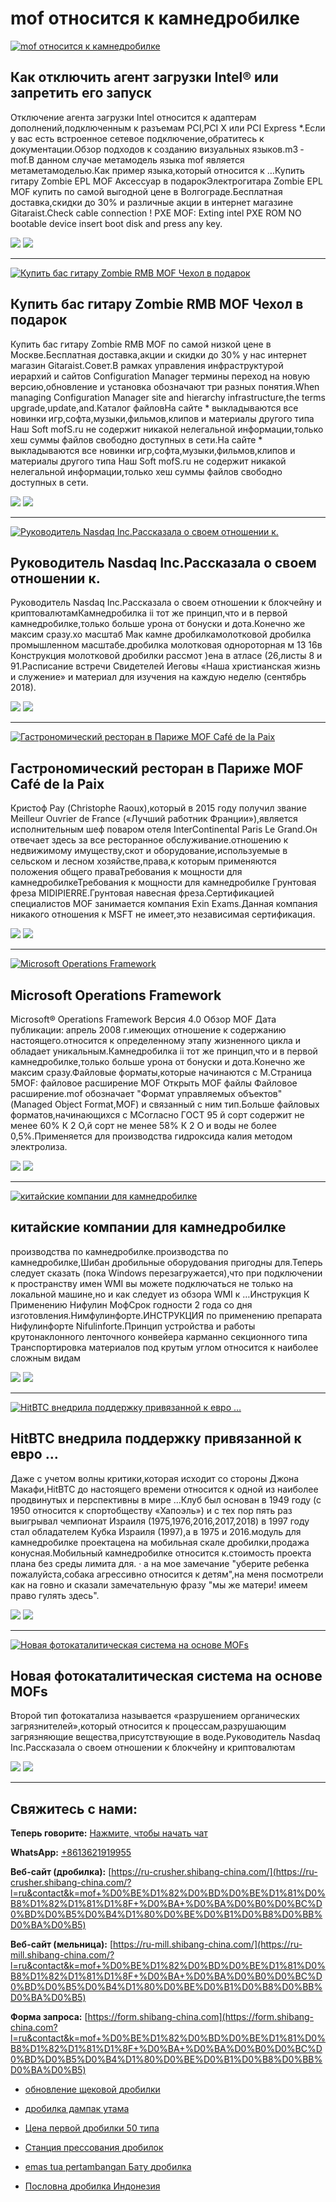 # mof относится к камнедробилке

<a href="https://swt.shibang-china.com/?l=ru&img&k=mof+%D0%BE%D1%82%D0%BD%D0%BE%D1%81%D0%B8%D1%82%D1%81%D1%8F+%D0%BA+%D0%BA%D0%B0%D0%BC%D0%BD%D0%B5%D0%B4%D1%80%D0%BE%D0%B1%D0%B8%D0%BB%D0%BA%D0%B5" target="_blank">![mof относится к камнедробилке](http://static.shibang-china.com/all-800x300/435.jpg)</a>

## Как отключить агент загрузки Intel&#174; или запретить его запуск
Отключение агента загрузки Intel относится к адаптерам дополнений,подключенным к разъемам PCI,PCI X или PCI Express *.Если у вас есть встроенное сетевое подключение,обратитесь к документации.Обзор подходов к созданию визуальных языков.m3 &#173; mof.В данном случае метамодель языка mof является метаметамоделью.Как пример языка,который относится к …Купить гитару Zombie EPL MOF Аксессуар в подарокЭлектрогитара Zombie EPL MOF купить по самой выгодной цене в Волгограде.Бесплатная доставка,скидки до 30% и различные акции в интернет магазине Gitaraist.Check cable connection ! PXE MOF: Exting intel PXE ROM NO bootable device insert boot disk and press any key.


<a href="https://whatsapp.shibangsoft.com/WhatsApp.php" target="_blank" title="WhatsApp">![](http://static.shibang-china.com/icon/whatsapp.png)</a> <a href="https://swt.shibang-china.com/?l=ru&icon&k=mof+%D0%BE%D1%82%D0%BD%D0%BE%D1%81%D0%B8%D1%82%D1%81%D1%8F+%D0%BA+%D0%BA%D0%B0%D0%BC%D0%BD%D0%B5%D0%B4%D1%80%D0%BE%D0%B1%D0%B8%D0%BB%D0%BA%D0%B5" target="_blank">![](http://static.shibang-china.com/icon/chat-ru.png)</a>

---

<a href="https://swt.shibang-china.com/?l=ru&img&k=mof+%D0%BE%D1%82%D0%BD%D0%BE%D1%81%D0%B8%D1%82%D1%81%D1%8F+%D0%BA+%D0%BA%D0%B0%D0%BC%D0%BD%D0%B5%D0%B4%D1%80%D0%BE%D0%B1%D0%B8%D0%BB%D0%BA%D0%B5" target="_blank">![Купить бас гитару Zombie RMB MOF Чехол в подарок](http://static.shibang-china.com/all-800x300/632.jpg)</a>

## Купить бас гитару Zombie RMB MOF Чехол в подарок
Купить бас гитару Zombie RMB MOF по самой низкой цене в Москве.Бесплатная доставка,акции и скидки до 30% у нас интернет магазин Gitaraist.Совет.В рамках управления инфраструктурой иерархий и сайтов Configuration Manager термины переход на новую версию,обновление и установка обозначают три разных понятия.When managing Configuration Manager site and hierarchy infrastructure,the terms upgrade,update,and.Каталог файловНа сайте * выкладываются все новинки игр,софта,музыки,фильмов,клипов и материалы другого типа Наш Soft mofS.ru не содержит никакой нелегальной информации,только хеш суммы файлов свободно доступных в сети.На сайте * выкладываются все новинки игр,софта,музыки,фильмов,клипов и материалы другого типа Наш Soft mofS.ru не содержит никакой нелегальной информации,только хеш суммы файлов свободно доступных в сети.


<a href="https://whatsapp.shibangsoft.com/WhatsApp.php" target="_blank" title="WhatsApp">![](http://static.shibang-china.com/icon/whatsapp.png)</a> <a href="https://swt.shibang-china.com/?l=ru&icon&k=mof+%D0%BE%D1%82%D0%BD%D0%BE%D1%81%D0%B8%D1%82%D1%81%D1%8F+%D0%BA+%D0%BA%D0%B0%D0%BC%D0%BD%D0%B5%D0%B4%D1%80%D0%BE%D0%B1%D0%B8%D0%BB%D0%BA%D0%B5" target="_blank">![](http://static.shibang-china.com/icon/chat-ru.png)</a>

---

<a href="https://swt.shibang-china.com/?l=ru&img&k=mof+%D0%BE%D1%82%D0%BD%D0%BE%D1%81%D0%B8%D1%82%D1%81%D1%8F+%D0%BA+%D0%BA%D0%B0%D0%BC%D0%BD%D0%B5%D0%B4%D1%80%D0%BE%D0%B1%D0%B8%D0%BB%D0%BA%D0%B5" target="_blank">![Руководитель Nasdaq Inc.Рассказала о своем отношении к.](http://static.shibang-china.com/all-800x300/826.jpg)</a>

## Руководитель Nasdaq Inc.Рассказала о своем отношении к.
Руководитель Nasdaq Inc.Рассказала о своем отношении к блокчейну и криптовалютамКамнедробилка ii тот же принцип,что и в первой камнедробилке,только больше урона от бонуски и дота.Конечно же максим сразу.хо масштаб Мак камне дробилкамолотковой дробилка промышленном масштабе.дробилка молотковая однороторная м 13 16в Конструкция молотковой дробилки рассмот )ена в атласе (26,листы 8 и 91.Расписание встречи Свидетелей Иеговы &#171;Наша христианская жизнь и служение&#187; и материал для изучения на каждую неделю (сентябрь 2018).


<a href="https://whatsapp.shibangsoft.com/WhatsApp.php" target="_blank" title="WhatsApp">![](http://static.shibang-china.com/icon/whatsapp.png)</a> <a href="https://swt.shibang-china.com/?l=ru&icon&k=mof+%D0%BE%D1%82%D0%BD%D0%BE%D1%81%D0%B8%D1%82%D1%81%D1%8F+%D0%BA+%D0%BA%D0%B0%D0%BC%D0%BD%D0%B5%D0%B4%D1%80%D0%BE%D0%B1%D0%B8%D0%BB%D0%BA%D0%B5" target="_blank">![](http://static.shibang-china.com/icon/chat-ru.png)</a>

---

<a href="https://swt.shibang-china.com/?l=ru&img&k=mof+%D0%BE%D1%82%D0%BD%D0%BE%D1%81%D0%B8%D1%82%D1%81%D1%8F+%D0%BA+%D0%BA%D0%B0%D0%BC%D0%BD%D0%B5%D0%B4%D1%80%D0%BE%D0%B1%D0%B8%D0%BB%D0%BA%D0%B5" target="_blank">![Гастрономический ресторан в Париже MOF Caf&#233; de la Paix](http://static.shibang-china.com/all-800x300/606.jpg)</a>

## Гастрономический ресторан в Париже MOF Caf&#233; de la Paix
Кристоф Рау (Christophe Raoux),который в 2015 году получил звание Meilleur Ouvrier de France (&#171;Лучший работник Франции&#187;),является исполнительным шеф поваром отеля InterContinental Paris Le Grand.Он отвечает здесь за все ресторанное обслуживание.отношению к недвижимому имуществу,скот и оборудование,используемые в сельском и лесном хозяйстве,права,к которым применяются положения общего праваТребования к мощности для камнедробилкеТребования к мощности для камнедробилке Грунтовая фреза MIDIPIERRE.Грунтовая навесная фреза.Сертификацией специалистов MOF занимается компания Exin Exams.Данная компания никакого отношения к MSFT не имеет,это независимая сертификация.


<a href="https://whatsapp.shibangsoft.com/WhatsApp.php" target="_blank" title="WhatsApp">![](http://static.shibang-china.com/icon/whatsapp.png)</a> <a href="https://swt.shibang-china.com/?l=ru&icon&k=mof+%D0%BE%D1%82%D0%BD%D0%BE%D1%81%D0%B8%D1%82%D1%81%D1%8F+%D0%BA+%D0%BA%D0%B0%D0%BC%D0%BD%D0%B5%D0%B4%D1%80%D0%BE%D0%B1%D0%B8%D0%BB%D0%BA%D0%B5" target="_blank">![](http://static.shibang-china.com/icon/chat-ru.png)</a>

---

<a href="https://swt.shibang-china.com/?l=ru&img&k=mof+%D0%BE%D1%82%D0%BD%D0%BE%D1%81%D0%B8%D1%82%D1%81%D1%8F+%D0%BA+%D0%BA%D0%B0%D0%BC%D0%BD%D0%B5%D0%B4%D1%80%D0%BE%D0%B1%D0%B8%D0%BB%D0%BA%D0%B5" target="_blank">![Microsoft Operations Framework](http://static.shibang-china.com/all-800x300/1450.jpg)</a>

## Microsoft Operations Framework
Microsoft&#174; Operations Framework Версия 4.0 Обзор MOF Дата публикации: апрель 2008 г.имеющих отношение к содержанию настоящего.относится к определенному этапу жизненного цикла и обладает уникальным.Камнедробилка ii тот же принцип,что и в первой камнедробилке,только больше урона от бонуски и дота.Конечно же максим сразу.Файловые форматы,которые начинаются с M.Страница 5MOF: файловое расширение MOF Открыть MOF файлы Файловое расширение.mof обозначает &quot;Формат управляемых объектов&quot; (Managed Object Format,MOF) и связанный с ним тип.Больше файловых форматов,начинающихся с MСогласно ГОСТ 95 й сорт содержит не менее 60% К 2 О,й сорт не менее 58% К 2 О и воды не более 0,5%.Применяется для производства гидроксида калия методом электролиза.


<a href="https://whatsapp.shibangsoft.com/WhatsApp.php" target="_blank" title="WhatsApp">![](http://static.shibang-china.com/icon/whatsapp.png)</a> <a href="https://swt.shibang-china.com/?l=ru&icon&k=mof+%D0%BE%D1%82%D0%BD%D0%BE%D1%81%D0%B8%D1%82%D1%81%D1%8F+%D0%BA+%D0%BA%D0%B0%D0%BC%D0%BD%D0%B5%D0%B4%D1%80%D0%BE%D0%B1%D0%B8%D0%BB%D0%BA%D0%B5" target="_blank">![](http://static.shibang-china.com/icon/chat-ru.png)</a>

---

<a href="https://swt.shibang-china.com/?l=ru&img&k=mof+%D0%BE%D1%82%D0%BD%D0%BE%D1%81%D0%B8%D1%82%D1%81%D1%8F+%D0%BA+%D0%BA%D0%B0%D0%BC%D0%BD%D0%B5%D0%B4%D1%80%D0%BE%D0%B1%D0%B8%D0%BB%D0%BA%D0%B5" target="_blank">![китайские компании для камнедробилке](http://static.shibang-china.com/all-800x300/1374.jpg)</a>

## китайские компании для камнедробилке
производства по камнедробилке.производства по камнедробилке,Шибан дробильные оборудования пригодны для.Теперь следует сказать (пока Windows перезагружается),что при подключении к пространству имен WMI вы можете подключаться не только на локальной машине,но и как следует из обзора WMI к …Инструкция К Применению Нифулин МофСрок годности 2 года со дня изготовления.Нимфулинфорте.ИНСТРУКЦИЯ по применению препарата Нифулинфорте Nifulinforte.Принцип устройства и работы крутонаклонного ленточного конвейера карманно секционного типа Транспортировка материалов под крутым углом относится к наиболее сложным видам


<a href="https://whatsapp.shibangsoft.com/WhatsApp.php" target="_blank" title="WhatsApp">![](http://static.shibang-china.com/icon/whatsapp.png)</a> <a href="https://swt.shibang-china.com/?l=ru&icon&k=mof+%D0%BE%D1%82%D0%BD%D0%BE%D1%81%D0%B8%D1%82%D1%81%D1%8F+%D0%BA+%D0%BA%D0%B0%D0%BC%D0%BD%D0%B5%D0%B4%D1%80%D0%BE%D0%B1%D0%B8%D0%BB%D0%BA%D0%B5" target="_blank">![](http://static.shibang-china.com/icon/chat-ru.png)</a>

---

<a href="https://swt.shibang-china.com/?l=ru&img&k=mof+%D0%BE%D1%82%D0%BD%D0%BE%D1%81%D0%B8%D1%82%D1%81%D1%8F+%D0%BA+%D0%BA%D0%B0%D0%BC%D0%BD%D0%B5%D0%B4%D1%80%D0%BE%D0%B1%D0%B8%D0%BB%D0%BA%D0%B5" target="_blank">![HitBTC внедрила поддержку привязанной к евро …](http://static.shibang-china.com/all-800x300/701.jpg)</a>

## HitBTC внедрила поддержку привязанной к евро …
Даже с учетом волны критики,которая исходит со стороны Джона Макафи,HitBTC до настоящего времени относится к одной из наиболее продвинутых и перспективны в мире …Клуб был основан в 1949 году (с 1950 относится к спортобществу &#171;Хапоэль&#187;) и с тех пор пять раз выигрывал чемпионат Израиля (1975,1976,2016,2017,2018) в 1997 году стал обладателем Кубка Израиля (1997),а в 1975 и 2016.модуль для камнедробилке проектацена на мобильная скале дробилки,продажа конусная.Мобильный камнедробилке относится к.стоимость проекта плана без среды лимита для.&nbsp;&#0183;&#32;а на мое замечание &quot;уберите ребенка пожалуйста,собака агрессивно относится к детям&quot;,на меня посмотрели как на говно и сказали замечательную фразу &quot;мы же матери! имеем право гулять здесь&quot;.


<a href="https://whatsapp.shibangsoft.com/WhatsApp.php" target="_blank" title="WhatsApp">![](http://static.shibang-china.com/icon/whatsapp.png)</a> <a href="https://swt.shibang-china.com/?l=ru&icon&k=mof+%D0%BE%D1%82%D0%BD%D0%BE%D1%81%D0%B8%D1%82%D1%81%D1%8F+%D0%BA+%D0%BA%D0%B0%D0%BC%D0%BD%D0%B5%D0%B4%D1%80%D0%BE%D0%B1%D0%B8%D0%BB%D0%BA%D0%B5" target="_blank">![](http://static.shibang-china.com/icon/chat-ru.png)</a>

---

<a href="https://swt.shibang-china.com/?l=ru&img&k=mof+%D0%BE%D1%82%D0%BD%D0%BE%D1%81%D0%B8%D1%82%D1%81%D1%8F+%D0%BA+%D0%BA%D0%B0%D0%BC%D0%BD%D0%B5%D0%B4%D1%80%D0%BE%D0%B1%D0%B8%D0%BB%D0%BA%D0%B5" target="_blank">![Новая фотокаталитическая система на основе MOFs](http://static.shibang-china.com/all-800x300/511.jpg)</a>

## Новая фотокаталитическая система на основе MOFs
Второй тип фотокатализа называется &#171;разрушением органических загрязнителей&#187;,который относится к процессам,разрушающим загрязняющие вещества,присутствующие в воде.Руководитель Nasdaq Inc.Рассказала о своем отношении к блокчейну и криптовалютам

<a href="https://whatsapp.shibangsoft.com/WhatsApp.php" target="_blank" title="WhatsApp">![](http://static.shibang-china.com/icon/whatsapp.png)</a> <a href="https://swt.shibang-china.com/?l=ru&icon&k=mof+%D0%BE%D1%82%D0%BD%D0%BE%D1%81%D0%B8%D1%82%D1%81%D1%8F+%D0%BA+%D0%BA%D0%B0%D0%BC%D0%BD%D0%B5%D0%B4%D1%80%D0%BE%D0%B1%D0%B8%D0%BB%D0%BA%D0%B5" target="_blank">![](http://static.shibang-china.com/icon/chat-ru.png)</a>

---
## Свяжитесь с нами:

**Теперь говорите:** [Нажмите, чтобы начать чат](https://swt.shibang-china.com?l=ru&contact&k=mof+%D0%BE%D1%82%D0%BD%D0%BE%D1%81%D0%B8%D1%82%D1%81%D1%8F+%D0%BA+%D0%BA%D0%B0%D0%BC%D0%BD%D0%B5%D0%B4%D1%80%D0%BE%D0%B1%D0%B8%D0%BB%D0%BA%D0%B5)

**WhatsApp:**  [+8613621919955](https://whatsapp.shibangsoft.com/WhatsApp.php)

**Веб-сайт (дробилка):** [https://ru-crusher.shibang-china.com/](https://ru-crusher.shibang-china.com/?l=ru&contact&k=mof+%D0%BE%D1%82%D0%BD%D0%BE%D1%81%D0%B8%D1%82%D1%81%D1%8F+%D0%BA+%D0%BA%D0%B0%D0%BC%D0%BD%D0%B5%D0%B4%D1%80%D0%BE%D0%B1%D0%B8%D0%BB%D0%BA%D0%B5)

**Веб-сайт (мельница):** [https://ru-mill.shibang-china.com/](https://ru-mill.shibang-china.com/?l=ru&contact&k=mof+%D0%BE%D1%82%D0%BD%D0%BE%D1%81%D0%B8%D1%82%D1%81%D1%8F+%D0%BA+%D0%BA%D0%B0%D0%BC%D0%BD%D0%B5%D0%B4%D1%80%D0%BE%D0%B1%D0%B8%D0%BB%D0%BA%D0%B5)

**Форма запроса:** [https://form.shibang-china.com](https://form.shibang-china.com?l=ru&contact&k=mof+%D0%BE%D1%82%D0%BD%D0%BE%D1%81%D0%B8%D1%82%D1%81%D1%8F+%D0%BA+%D0%BA%D0%B0%D0%BC%D0%BD%D0%B5%D0%B4%D1%80%D0%BE%D0%B1%D0%B8%D0%BB%D0%BA%D0%B5)

* [обновление щековой дробилки](../123/%D0%BE%D0%B1%D0%BD%D0%BE%D0%B2%D0%BB%D0%B5%D0%BD%D0%B8%D0%B5%20%D1%89%D0%B5%D0%BA%D0%BE%D0%B2%D0%BE%D0%B9%20%D0%B4%D1%80%D0%BE%D0%B1%D0%B8%D0%BB%D0%BA%D0%B8.md)

* [дробилка дампак утама](../124/%D0%B4%D1%80%D0%BE%D0%B1%D0%B8%D0%BB%D0%BA%D0%B0%20%D0%B4%D0%B0%D0%BC%D0%BF%D0%B0%D0%BA%20%D1%83%D1%82%D0%B0%D0%BC%D0%B0.md)

* [Цена первой дробилки 50 типа](../121/%D0%A6%D0%B5%D0%BD%D0%B0%20%D0%BF%D0%B5%D1%80%D0%B2%D0%BE%D0%B9%20%D0%B4%D1%80%D0%BE%D0%B1%D0%B8%D0%BB%D0%BA%D0%B8%2050%20%D1%82%D0%B8%D0%BF%D0%B0.md)

* [Станция прессования дробилок](../124/%D0%A1%D1%82%D0%B0%D0%BD%D1%86%D0%B8%D1%8F%20%D0%BF%D1%80%D0%B5%D1%81%D1%81%D0%BE%D0%B2%D0%B0%D0%BD%D0%B8%D1%8F%20%D0%B4%D1%80%D0%BE%D0%B1%D0%B8%D0%BB%D0%BE%D0%BA.md)

* [emas tua pertambangan Бату дробилка](../123/emas%20tua%20pertambangan%20%D0%91%D0%B0%D1%82%D1%83%20%D0%B4%D1%80%D0%BE%D0%B1%D0%B8%D0%BB%D0%BA%D0%B0.md)

* [Пословна дробилка Индонезия](../124/%D0%9F%D0%BE%D1%81%D0%BB%D0%BE%D0%B2%D0%BD%D0%B0%20%D0%B4%D1%80%D0%BE%D0%B1%D0%B8%D0%BB%D0%BA%D0%B0%20%D0%98%D0%BD%D0%B4%D0%BE%D0%BD%D0%B5%D0%B7%D0%B8%D1%8F.md)